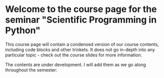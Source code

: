 # Welcome to the course page for the seminar "Scientific Programming in Python"

This course page will contain a condensed version of our course contents, including code blocks and other trinkets.
It does not go in-depth into any particular topic - check out the course slides for more information.

The contents are under development. I will add them as we go along throughout the semester:

```{tableofcontents}
```
